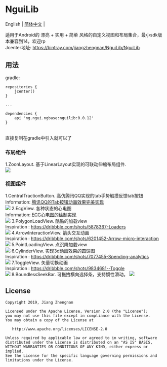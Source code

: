 # NguiLib
English | [简体中文](./README.zh-CN.md) |

适用于Android的 漂亮 + 实用 + 简单 风格的自定义视图和布局集合，最小sdk版本兼容到14，欢迎rp
<br/>
Jcenter地址: 
<a href="https://bintray.com/jiangzhengnan/NguiLib/NguiLib">https://bintray.com/jiangzhengnan/NguiLib/NguiLib</a><br />

用法
-------
gradle:
```grovvy
repositories {
    jcenter()
}

...

dependencies {
    api 'ng.ngui.ngbase:nguilib:0.0.12'
}
```
<br/>
直接复制在gradle中引入就可以了
<br/>

<h3>布局组件</h3>
1.ZoonLayout. 基于LinearLayout实现的可联动伸缩布局组件.<br />
<img src="https://github.com/jiangzhengnan/NguiLib/blob/master/app/src/main/res/raw/zoom_layout.gif" />

<h3>视图组件</h3>
1.CentralTractionButton. 高仿腾讯QQ实现的tab手势触摸反馈tab按钮   <br />
Information: <a href="https://blog.csdn.net/qq_22770457/article/details/78630695">腾讯QQ的Tab按钮动画效果完美实现</a><br />
<img src="https://github.com/jiangzhengnan/NguiLib/blob/master/app/src/main/res/raw/ctb_show.gif" />
2.EcgView. 各种状态的心电图 <br />
Information: <a href="https://blog.csdn.net/qq_22770457/article/details/90679481">ECG心电图的绘制实现</a><br />
<img src="https://github.com/jiangzhengnan/NguiLib/blob/master/app/src/main/res/raw/ecg_show.gif" />
3.PolygonLoadView. 酷酷的加载view<br />
Inspiration : <a href="https://dribbble.com/shots/5878367-Loaders">https://dribbble.com/shots/5878367-Loaders</a><br />
<img src="https://github.com/jiangzhengnan/NguiLib/blob/master/app/src/main/res/raw/pl_show.gif" /> 
4.ArrowInteractionView. 箭头交互动画<br />
Inspiration : <a href="https://dribbble.com/shots/6201452-Arrow-micro-interaction">https://dribbble.com/shots/6201452-Arrow-micro-interaction</a><br />
<img src="https://github.com/jiangzhengnan/NguiLib/blob/master/app/src/main/res/raw/ai_show.gif" /> 
5.PointLoadingView. 点沉降加载view<br />
<img src="https://github.com/jiangzhengnan/NguiLib/blob/master/app/src/main/res/raw/ptl_show.gif" /> 
6.CylinderView. 实现3d动画效果的圆饼图<br />
Inspiration : <a href="https://dribbble.com/shots/7077455-Spending-analytics">https://dribbble.com/shots/7077455-Spending-analytics</a><br />
<img src="https://github.com/jiangzhengnan/NguiLib/blob/master/app/src/main/res/raw/cd_show.gif" /> 
7.ToggleView. 矢量切换动画<br />
Inspiration : <a href="https://dribbble.com/shots/9834681--Toggle">https://dribbble.com/shots/9834681--Toggle</a><br />
<img src="https://github.com/jiangzhengnan/NguiLib/blob/master/app/src/main/res/raw/tg_show.gif" /> 
8.BoundlessSeekBar. 可拖拽横向选择条，支持惯性滑动。
<img src="https://github.com/jiangzhengnan/NguiLib/blob/master/app/src/main/res/raw/bd_show.gif" /> 




## License

    Copyright 2019, Jiang Zhengnan

    Licensed under the Apache License, Version 2.0 (the "License");
    you may not use this file except in compliance with the License.
    You may obtain a copy of the License at

       http://www.apache.org/licenses/LICENSE-2.0

    Unless required by applicable law or agreed to in writing, software
    distributed under the License is distributed on an "AS IS" BASIS,
    WITHOUT WARRANTIES OR CONDITIONS OF ANY KIND, either express or implied.
    See the License for the specific language governing permissions and
    limitations under the License.

